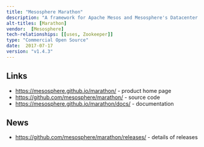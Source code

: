 ```yaml
---
title: "Mesosphere Marathon"
description: "A framework for Apache Mesos and Mesosphere's Datacenter Operating System (DC/OS) to launch long-running services in a clustered environment and ensure that they continue to run in the event of a hardware or software failure. Implemented as a Mesos framework, leverages Mesos for resource allocation and isolation and provides a REST API and web interface for service definition, discovery and management. Provides constraints control to support service placement for high-available and locality, an event bus and health checking to support rolling deployments and upgrades. Provides local and external persistent storage and resurrection on the same node in the event of a failure to support stateful services (in beta). Often used as an orchestrator for other applications and services, can be run in highly-available mode by running multiple copies of the framework and using ZooKeeper to perform leader election in the event on an failure. Written in Scala, open sourced under the Apache 2.0 license, hosted on GitHub, with development led by Mesosphere who also distribute it as part of their Mesosphere's Datacenter Operating System (DC/OS) commercial offering."
alt-titles: [Marathon]
vendor:  [Mesosphere]
tech-relationships: [[uses, Zookeeper]]
type: "Commercial Open Source"
date:  2017-07-17
version: "v1.4.3"
---
```

## Links

* <https://mesosphere.github.io/marathon/> - product home page
* <https://github.com/mesosphere/marathon/> - source code
* <https://mesosphere.github.io/marathon/docs/> - documentation

## News

* <https://github.com/mesosphere/marathon/releases/> - details of releases
